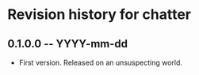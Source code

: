 # Revision history for chatter

## 0.1.0.0 -- YYYY-mm-dd

* First version. Released on an unsuspecting world.

